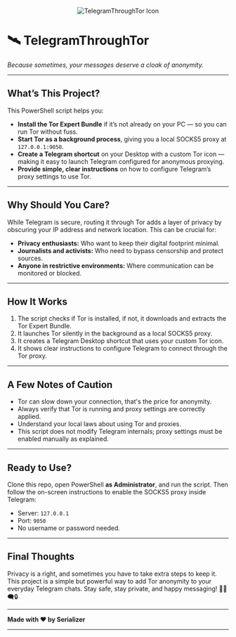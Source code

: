 <p align="center">
  <img src="https://github.com/Web3-Serializer/TelegramThroughTor/raw/main/assets/telegramtor.ico" alt="TelegramThroughTor Icon" />
</p>


# 🛰️ TelegramThroughTor  
*Because sometimes, your messages deserve a cloak of anonymity.*

---

## What’s This Project?

This PowerShell script helps you:

- **Install the Tor Expert Bundle** if it’s not already on your PC — so you can run Tor without fuss.  
- **Start Tor as a background process**, giving you a local SOCKS5 proxy at `127.0.0.1:9050`.  
- **Create a Telegram shortcut** on your Desktop with a custom Tor icon — making it easy to launch Telegram configured for anonymous proxying.  
- **Provide simple, clear instructions** on how to configure Telegram’s proxy settings to use Tor.

---

## Why Should You Care?

While Telegram is secure, routing it through Tor adds a layer of privacy by obscuring your IP address and network location. This can be crucial for:

- **Privacy enthusiasts:** Who want to keep their digital footprint minimal.  
- **Journalists and activists:** Who need to bypass censorship and protect sources.  
- **Anyone in restrictive environments:** Where communication can be monitored or blocked.

---

## How It Works

1. The script checks if Tor is installed, if not, it downloads and extracts the Tor Expert Bundle.  
2. It launches Tor silently in the background as a local SOCKS5 proxy.  
3. It creates a Telegram Desktop shortcut that uses your custom Tor icon.  
4. It shows clear instructions to configure Telegram to connect through the Tor proxy.

---

## A Few Notes of Caution

- Tor can slow down your connection, that's the price for anonymity.  
- Always verify that Tor is running and proxy settings are correctly applied.  
- Understand your local laws about using Tor and proxies.  
- This script does not modify Telegram internals; proxy settings must be enabled manually as explained.

---

## Ready to Use?

Clone this repo, open PowerShell **as Administrator**, and run the script. Then follow the on-screen instructions to enable the SOCKS5 proxy inside Telegram:

- Server: `127.0.0.1`  
- Port: `9050`  
- No username or password needed.

---

## Final Thoughts

Privacy is a right, and sometimes you have to take extra steps to keep it. This project is a simple but powerful way to add Tor anonymity to your everyday Telegram chats. Stay safe, stay private, and happy messaging! 🕵️‍♂️🗨️🔒

---

**Made with ❤️ by Serializer**

---
